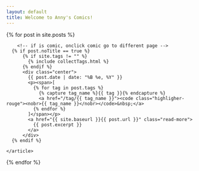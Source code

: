 ```yaml
---
layout: default
title: Welcome to Anny's Comics!
---
```


<div class="posts">
  {% for post in site.posts %}
    <article class="post">

        <!-- if is comic, onclick comic go to different page -->
      {% if post.noTitle == true %}
	      {% if site.tags != "" %}  
	        {% include collectTags.html %}
	      {% endif %}      
	      <div class="center">
	        {{ post.date | date: "%B %e, %Y" }}
	        <p><span>[
	          {% for tag in post.tags %}
	            {% capture tag_name %}{{ tag }}{% endcapture %}
	            <a href="/tag/{{ tag_name }}"><code class="highligher-rouge"><nobr>{{ tag_name }}</nobr></code>&nbsp;</a>
	          {% endfor %}
	        ]</span></p>  
	        <a href="{{ site.baseurl }}{{ post.url }}" class="read-more">
	          {{ post.excerpt }}
	        </a>          
	      </div>
      {% endif %}

    </article>
  {% endfor %}
</div>
